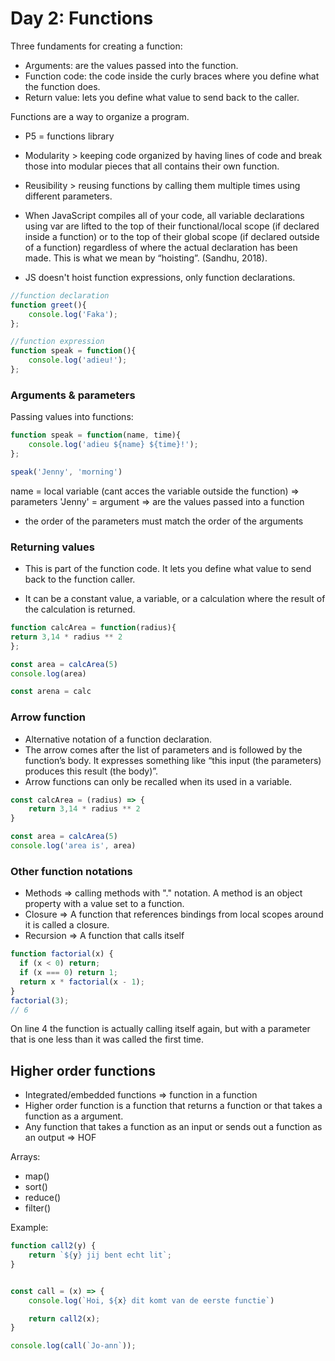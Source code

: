 # Day 2: Functions

Three fundaments for creating a function:
- Arguments: are the values passed into the function.
- Function code: the code inside the curly braces where you define what the function does. 
- Return value: lets you define what value to send back to the caller. 

Functions are a way to organize a program.
* P5 = functions library

* Modularity > keeping code organized by having lines of code and break those into modular pieces that all contains their own function.
* Reusibility > reusing functions by calling them multiple times using different parameters.

* When JavaScript compiles all of your code, all variable declarations using var are lifted to the top of their functional/local scope (if declared inside a function) or to the top of their global scope (if declared outside of a function) regardless of where the actual declaration has been made. This is what we mean by “hoisting”. (Sandhu, 2018).

* JS doesn't hoist function expressions, only function declarations.

```javascript
//function declaration
function greet(){
    console.log('Faka');
};

//function expression
function speak = function(){
    console.log('adieu!');
};
```
### Arguments & parameters

Passing values into functions:

```javascript
function speak = function(name, time){
    console.log('adieu ${name} ${time}!');
};

speak('Jenny', 'morning')
```

name = local variable (cant acces the variable outside the function) => parameters
'Jenny' = argument => are the values passed into a function
* the order of the parameters must match the order of the arguments

### Returning values

* This is part of the function code. It lets you define what value to send back to the function caller.

* It can be a constant value, a variable, or a calculation where the result of the calculation is returned.

```javascript
function calcArea = function(radius){
return 3,14 * radius ** 2 
};

const area = calcArea(5)
console.log(area)

const arena = calc
```
### Arrow function

* Alternative notation of a function declaration.
* The arrow comes after the list of parameters and is followed by the function’s body. It expresses something like “this input (the parameters) produces this result (the body)”.
* Arrow functions can only be recalled when its used in a variable.

```javascript
const calcArea = (radius) => {
    return 3,14 * radius ** 2 
}

const area = calcArea(5)
console.log('area is', area)
```

### Other function notations

* Methods => calling methods with "." notation. A method is an object property with a value set to a function.
* Closure =>  A function that references bindings from local scopes around it is called a closure.
* Recursion => A function that calls itself

```javascript
function factorial(x) {
  if (x < 0) return;
  if (x === 0) return 1;
  return x * factorial(x - 1);
}
factorial(3);
// 6
```
On line 4 the function is actually calling itself again, but with a parameter that is one less than it was called the first time. 

## Higher order functions

* Integrated/embedded functions => function in a function
* Higher order function is a function that returns a function or that takes a function as a argument. 
* Any function that takes a function as an input or sends out a function as an output => HOF

Arrays:
* map()
* sort()
* reduce()
* filter()

Example:

```javascript
function call2(y) {
    return `${y} jij bent echt lit`;
}


const call = (x) => {
    console.log(`Hoi, ${x} dit komt van de eerste functie`)

    return call2(x);
}

console.log(call(`Jo-ann`));
```